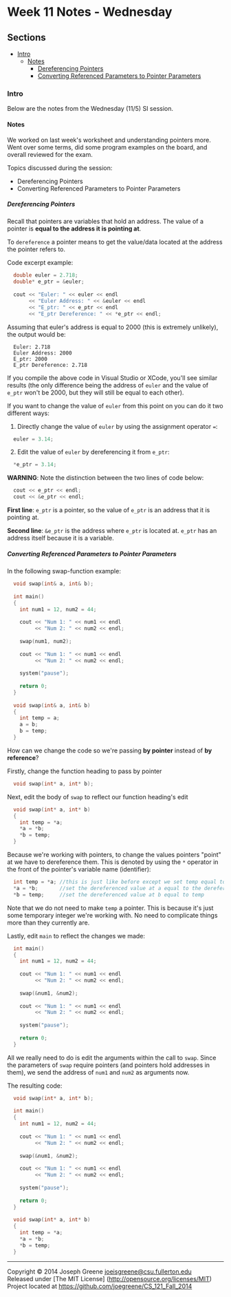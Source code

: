 # Week 11 Notes - Wednesday

## Sections
- [Intro](#intro)
  - [Notes](#notes)
    - [Dereferencing Pointers](#dereferencing-pointers)
    - [Converting Referenced Parameters to Pointer Parameters](#converting-referenced-parameters-to-pointer-parameters)

### Intro
Below are the notes from the Wednesday (11/5) SI session.

#### Notes
We worked on last week's worksheet and understanding pointers more. Went over some terms, did some program examples 
on the board, and overall reviewed for the exam.

Topics discussed during the session:
- Dereferencing Pointers
- Converting Referenced Parameters to Pointer Parameters

##### Dereferencing Pointers
Recall that pointers are variables that hold an address. The value of a pointer is __equal to the address 
it is pointing at__.

To `dereference` a pointer means to get the value/data located at the address the pointer refers to.

Code excerpt example:
```C++
  double euler = 2.718;
  double* e_ptr = &euler;
  
  cout << "Euler: " << euler << endl
       << "Euler Address: " << &euler << endl
       << "E_ptr: " << e_ptr << endl
       << "E_ptr Dereference: " << *e_ptr << endl;
```

Assuming that euler's address is equal to 2000 (this is extremely unlikely), the output would be:
```
  Euler: 2.718
  Euler Address: 2000
  E_ptr: 2000
  E_ptr Dereference: 2.718
```

If you compile the above code in Visual Studio or XCode, you'll see similar results (the only difference being the 
address of `euler` and the value of `e_ptr` won't be 2000, but they will still be equal to each other). 

If you want to change the value of `euler` from this point on you can do it two different ways:

1) Directly change the value of `euler` by using the assignment operator `=`:
```C++
  euler = 3.14;
```

2) Edit the value of `euler` by dereferencing it from `e_ptr`:
```C++
  *e_ptr = 3.14;
```

__WARNING__: Note the distinction between the two lines of code below:
```C++
  cout << e_ptr << endl;
  cout << &e_ptr << endl;
```

__First line__: `e_ptr` is a pointer, so the value of `e_ptr` is an address that it is pointing at. 

__Second line__: `&e_ptr` is the address where `e_ptr` is located at. `e_ptr` has an address itself because it 
is a variable.

##### Converting Referenced Parameters to Pointer Parameters
In the following swap-function example:
```C++
  void swap(int& a, int& b);
  
  int main()
  {
    int num1 = 12, num2 = 44;
    
    cout << "Num 1: " << num1 << endl 
         << "Num 2: " << num2 << endl;
         
    swap(num1, num2);
    
    cout << "Num 1: " << num1 << endl 
         << "Num 2: " << num2 << endl;
         
    system("pause");
    
    return 0;
  }
  
  void swap(int& a, int& b)
  {
    int temp = a;
    a = b;
    b = temp;
  }
```

How can we change the code so we're passing __by pointer__ instead of __by reference__?

Firstly, change the function heading to pass by pointer
```C++
  void swap(int* a, int* b);
```

Next, edit the body of `swap` to reflect our function heading's edit
```C++
  void swap(int* a, int* b)
  {
    int temp = *a;
    *a = *b;
    *b = temp;
  }
```

Because we're working with pointers, to change the values pointers "point" at we have to dereference them.
This is denoted by using the `*` operator in the front of the pointer's variable name (identifier):
```C++
  int temp = *a; //this is just like before except we set temp equal to the dereferenced value at a
  *a = *b;       //set the dereferenced value at a equal to the dereferenced value at b
  *b = temp;     //set the dereferenced value at b equal to temp
```

Note that we do not need to make `temp` a pointer. This is because it's just some temporary integer we're working with. No need 
to complicate things more than they currently are.

Lastly, edit `main` to reflect the changes we made:
```C++
  int main()
  {
    int num1 = 12, num2 = 44;
    
    cout << "Num 1: " << num1 << endl 
         << "Num 2: " << num2 << endl;
         
    swap(&num1, &num2);
    
    cout << "Num 1: " << num1 << endl 
         << "Num 2: " << num2 << endl;
         
    system("pause");
    
    return 0;
  }
```

All we really need to do is edit the arguments within the call to `swap`. Since the parameters of `swap` require 
pointers (and pointers hold addresses in them), we send the address of `num1` and `num2` as arguments now.

The resulting code:
```C++
  void swap(int* a, int* b);
  
  int main()
  {
    int num1 = 12, num2 = 44;
    
    cout << "Num 1: " << num1 << endl 
         << "Num 2: " << num2 << endl;
         
    swap(&num1, &num2);
    
    cout << "Num 1: " << num1 << endl 
         << "Num 2: " << num2 << endl;
         
    system("pause");
    
    return 0;
  }
  
  void swap(int* a, int* b)
  {
    int temp = *a;
    *a = *b;
    *b = temp;
  }
```

-------------------------------------------------------------------------------

Copyright &copy; 2014 Joseph Greene <joeisgreene@csu.fullerton.edu>  
Released under [The MIT License] (http://opensource.org/licenses/MIT)  
Project located at <https://github.com/joegreene/CS_121_Fall_2014>